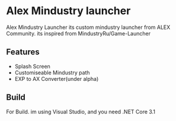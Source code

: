# Alex Mindustry launcher
 
Alex Mindustry Launcher its custom mindustry launcher from ALEX Community. its inspired from MindustryRu/Game-Launcher

## Features

- Splash Screen
- Customiseable Mindustry path
- EXP to AX Converter(under alpha)

## Build
For Build. im using Visual Studio, and you need .NET Core 3.1

